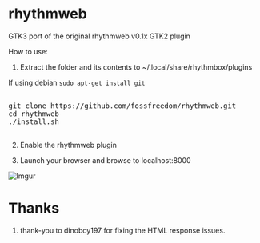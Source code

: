 rhythmweb
=========

GTK3 port of the original rhythmweb v0.1x GTK2 plugin

How to use:

1. Extract the folder and its contents to ~/.local/share/rhythmbox/plugins

If using debian `sudo apt-get install git`

<pre>

git clone https://github.com/fossfreedom/rhythmweb.git
cd rhythmweb
./install.sh

</pre>

2. Enable the rhythmweb plugin

3. Launch your browser and browse to localhost:8000

![Imgur](http://i.imgur.com/EP3il.png)


Thanks
======

1. thank-you to dinoboy197 for fixing the HTML response issues.